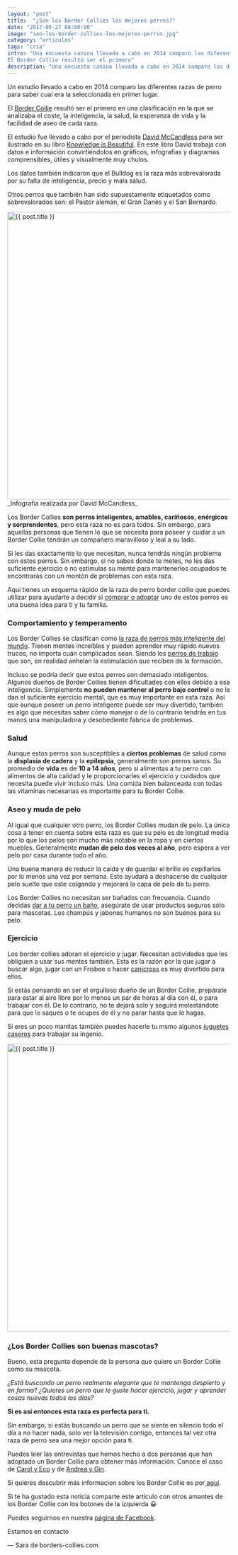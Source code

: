 ```yaml
---
layout: "post"
title:  "¿Son los Border Collies los mejores perros?"
date: "2017-05-27 08:00:00"
image: "son-los-border-collies-los-mejores-perros.jpg"
category: "articulos"
tags: "cria"
intro: "Una encuesta canina llevada a cabo en 2014 comparo las diferentes razas de perro para saber cual era seleccionada en primer lugar.
El Border Collie resultó ser el primero"
description: "Una encuesta canina llevada a cabo en 2014 comparo las diferentes razas de perro para saber cual era seleccionada en primer lugar. El Border Collie resultó ser el primero"
---
```


Un estudio llevado a cabo en 2014 comparo las diferentes razas de perro para saber cual era la seleccionada en primer lugar.

El [Border Collie](http://www.borders-collies.com/raza-de-perro-border-collie/) resultó ser el primero en una clasificación en la que se analizaba el coste, la inteligencia, la salud, la esperanza de vida y la facilidad de aseo de cada raza.

El estudio fue llevado a cabo por el periodista [David McCandless](http://www.informationisbeautiful.net/) para ser ilustrado en su libro [Knowledge is Beautiful](https://www.amazon.es/Knowledge-Beautiful-David-McCandless/dp/0007427921/ref=as_li_ss_tl?_encoding=UTF8&qid=1495443309&sr=8-1&linkCode=ll1&tag=bordecolli06-21&linkId=4df245adb895f6c86deff750ec193c32). En este libro David trabaja con datos e información convirtiéndolos en gráficos, infografias y diagramas comprensibles, útiles y visualmente muy chulos.

Los datos también indicaron que el Bulldog es la raza más sobrevalorada por su falta de inteligencia, precio y mala salud.

Otros perros que también han sido supuestamente etiquetados como sobrevalorados son: el Pastor alemán, el Gran Danés y el San Bernardo.

<div class="text-center">
 <img src= "{{site.url}}/assets/img/articulos/infografia-mejor-perro-realizada-por-david-mcCandless.png" width="650" height="auto" alt="{{ post.title }}">
</div>
_Infografía realizada por David McCandless_

Los Border Collies **son perros inteligentes, amables, cariñosos, enérgicos y sorprendentes**, pero esta raza no es para todos. Sin embargo, para aquellas personas que tienen lo que se necesita para poseer y cuidar a un Border Collie tendrán un compañero maravilloso y leal a su lado.

Si les das exactamente lo que necesitan, nunca tendrás ningún problema con estos perros. Sin embargo, si no sabes donde te metes, no les das suficiente ejercicio o no estimulas su mente para mantenerlos ocupados te encontrarás con un montón de problemas con esta raza.

Aquí tienes un esquema rápido de la raza de perro border collie que puedes utilizar para ayudarte a decidir si [comprar o adoptar](http://www.borders-collies.com/direcciones-utiles-para-comprar-o-adoptar-border-collie/) uno de estos perros es una buena idea para ti y tu familia.

### Comportamiento y temperamento

Los Border Collies se clasifican como [la raza de perros más inteligente del mundo](http://www.borders-collies.com/border-collie-perro-mas-inteligente-del-mundo). Tienen mentes increíbles y pueden aprender muy rápido nuevos trucos, no importa cuán complicados sean. Siendo los [perros de trabajo](http://www.borders-collies.com/la-obsesion-del-border-collie-por-hacer-bien-su-trabajo-ahora-en-la-publicidad) que son, en realidad anhelan la estimulación que reciben de la formación.

Incluso se podría decir que estos perros son demasiado inteligentes. Algunos dueños de Border Collies tienen dificultades con ellos debido a esa inteligencia. Simplemente **no pueden mantener al perro bajo control** o no le dan el suficiente ejercicio mental, que es muy importante en esta raza.
Así que aunque poseer un perro inteligente puede ser muy divertido, también es algo que necesitas saber cómo manejar o de lo contrario tendrás en tus manos una manipuladora y desobediente fabrica de problemas.

### Salud

Aunque estos perros son susceptibles a **ciertos problemas** de salud como la **displasia de cadera** y la **epilepsia**, generalmente son perros sanos. Su promedio de **vida** es de **10 a 14 años**, pero si alimentas a tu perro con alimentos de alta calidad y le proporcionarles el ejercicio y cuidados que necesita puede vivir incluso más. Una comida bien balanceada con todas las vitaminas necesarias es importante para tu Border Collie.

### Aseo y muda de pelo

Al igual que cualquier otro perro, los Border Collies mudan de pelo. La única cosa a tener en cuenta sobre esta raza es que su pelo es de longitud media por lo que los pelos son mucho más notable en la ropa y en ciertos muebles. Generalmente **mudan de pelo dos veces al año**, pero espera a ver pelo por casa durante todo el año.

Una buena manera de reducir la caída y de guardar el brillo es cepillarlos por lo menos una vez por semana. Esto ayudará a deshacerse de cualquier pelo suelto que este colgando y mejorará la capa de pelo de tu perro.

Los Border Collies no necesitan ser bañados con frecuencia. Cuando decidas [dar a tu perro un baño](http://www.borders-collies.com/border-collie-cuidados-banar-a-un-cachorro/), asegúrate de usar productos seguros sólo para mascotas. Los champús y jabones humanos no son buenos para su pelo.

### Ejercicio

Los border collies adoran el ejercicio y jugar. Necesitan actividades que les obliguen a usar sus mentes también. Esta es la razón por la que jugar a buscar algo, jugar con un Frisbee o hacer [canicross](http://www.borders-collies.com/5-comandos-que-tu-perro-debe-conocer-antes-de-lanzarte-a-hacer-canicross/) es muy divertido para ellos.

Si estás pensando en ser el orgulloso dueño de un Border Collie, prepárate para estar al aire libre por lo menos un par de horas al día con él, o para trabajar con él. De lo contrario, no te dejará solo y seguirá molestándote para que lo saques o te ocupes de él y no parar hasta que lo hagas.

Si eres un poco manitas también puedes hacerle tu msmo algunos [juguetes caseros](http://www.borders-collies.com//4-juguetes-caseros-para-perros/) para trabajar su ingenio.

<div class="text-center">
 <img src= "{{site.url}}/assets/img/articulos/border-collie-ejercicio.jpg" width="650" height="auto" alt="{{ post.title }}">
</div>

### ¿Los Border Collies son buenas mascotas?

Bueno, esta pregunta depende de la persona que quiere un Border Collie como su mascota.

_¿Está buscando un perro realmente elegante que te mantenga despierto y en forma? ¿Quieres un perro que le guste hacer ejercicio, jugar y aprender cosas nuevas todos los días?_

**Si es así entonces esta raza es perfecta para ti.**

Sin embargo, si estás buscando un perro que se siente en silencio todo el día a no hacer nada, solo ver la televisión contigo, entonces tal vez otra raza de perro sea una mejor opción para ti.

Puedes leer las entrevistas que hemos hecho a dos personas que han adoptado un Border Collie para obtener más información. Conoce el caso de [Carol y Eco](http://www.borders-collies/entrevista-a-carol-ramirez-su-experiencia-adoptando-un-border-collie/) y de [Andrea y Gin](http://www.borders-collies/como-te-puede-cambiar-la-vida-adoptando-un-border-collie-la-historia-de-andrea-y-gin/).

Si quieres descubrir más informacion sobre los Border Collie es por<a href="{{ site.url }}/border-collie-cria/"> aquí</a>.

Si te ha gustado esta noticia comparte este artículo con otros amantes de los Border Collie con los botones de la izquierda 😀

Puedes seguirnos en nuestra [página de Facebook](https://www.facebook.com/borderscolliescom/).

Estamos en contacto

— Sara de borders-collies.com

